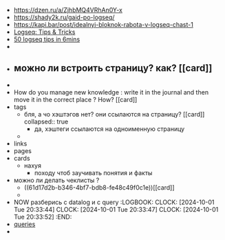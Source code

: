- https://dzen.ru/a/ZjhbMQ4VRhAn0Y-x
- https://shady2k.ru/gaid-po-logseq/
- https://kapi.bar/post/idealnyi-bloknok-rabota-v-logseq-chast-1
- [Logseq: Tips & Tricks](https://unofficial-logseq-docs.gitbook.io/unofficial-logseq-docs)
- [50 logseq tips in 6mins](https://youtu.be/r_tcDooayOo?si=OaEe9FFKzHG5O8k8)
-
- можно ли встроить страницу? как? [[card]]
	-
-
- How do you manage new knowledge : write it in the journal and then move it in the correct place ? How? [[card]]
- tags
	- бля, а чо хэштэгов нет? они ссылаются на страницу? [[card]]
	  collapsed:: true
		- да, хэштеги ссылаются на одноименную страницу
	-
- links
- pages
- cards
	- нахуя
		- походу чтоб заучивать понятия и факты
- можно ли делать чеклисты ?
	- ((61d17d2b-b346-4bf7-bdb8-fe48c49f0c1e))[[card]]
	-
- NOW разберись с datalog и с query
  :LOGBOOK:
  CLOCK: [2024-10-01 Tue 20:33:44]
  CLOCK: [2024-10-01 Tue 20:33:47]
  CLOCK: [2024-10-01 Tue 20:33:52]
  :END:
- [queries](https://docs.logseq.com/#/page/63bc6201-53b1-47a4-834f-83934b69ad49)
-